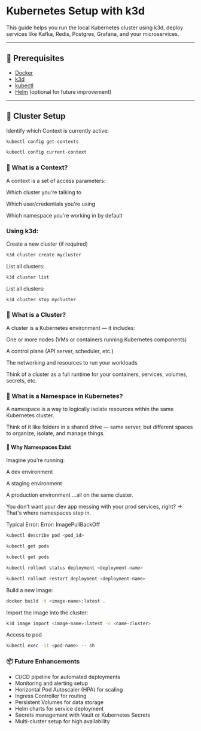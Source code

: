 # Kubernetes Setup with k3d

This guide helps you run the local Kubernetes cluster using k3d, deploy services like Kafka, Redis, Postgres, Grafana, and your microservices.

---

## 🧱 Prerequisites

- [Docker](https://www.docker.com/)
- [k3d](https://k3d.io/)
- [kubectl](https://kubernetes.io/docs/tasks/tools/)
- [Helm](https://helm.sh/) (optional for future improvement)

---

## 🚀 Cluster Setup

Identify which Context is currently active:

```bash
kubectl config get-contexts
```
```bash
kubectl config current-context
```

### 🔸 What is a Context?
A context is a set of access parameters:

Which cluster you're talking to

Which user/credentials you're using

Which namespace you're working in by default

### Using k3d:

Create a new cluster (if required)
```bash
k3d cluster create mycluster
```

List all clusters:
```bash
k3d cluster list
```

List all clusters:
```bash
k3d cluster stop mycluster
```

### 🔹 What is a Cluster?
A cluster is a Kubernetes environment — it includes:

One or more nodes (VMs or containers running Kubernetes components)

A control plane (API server, scheduler, etc.)

The networking and resources to run your workloads

Think of a cluster as a full runtime for your containers, services, volumes, secrets, etc.


### 🧱 What is a Namespace in Kubernetes?
A namespace is a way to logically isolate resources within the same Kubernetes cluster.

Think of it like folders in a shared drive — same server, but different spaces to organize, isolate, and manage things.

#### 🔹 Why Namespaces Exist
Imagine you're running:

A dev environment

A staging environment

A production environment
...all on the same cluster.

You don’t want your dev app messing with your prod services, right?
→ That's where namespaces step in.


Typical Error:
Error: ImagePullBackOff
```bash
kubectl describe pod <pod_id>
```
```bash
kubectl get pods
```
```bash
kubectl get pods
```

```bash
kubectl rollout status deployment <deployment-name>
```

```bash
kubectl rollout restart deployment <deployment-name>
```
Build a new image:
```bash
docker build -t <image-name>:latest .
```

Import the image into the cluster:

```bash
k3d image import <image-name>:latest -c <name-cluster>
```

Access to pod

```bash
kubectl exec -it <pod-name> -- sh
```

### 📦 Future Enhancements

- CI/CD pipeline for automated deployments
- Monitoring and alerting setup
- Horizontal Pod Autoscaler (HPA) for scaling
- Ingress Controller for routing
- Persistent Volumes for data storage
- Helm charts for service deployment
- Secrets management with Vault or Kubernetes Secrets
- Multi-cluster setup for high availability
